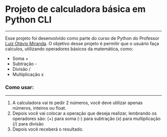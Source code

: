 # Projeto de calculadora básica em Python CLI
---
Esse projeto foi desenvolvido como parte do curso de Python do Professor 	[Luiz Otávio Miranda](https://www.udemy.com/user/luiz-otavio-miranda/). O objetivo desse projeto é permitir que o usuário faça calculos, utilizando operadores básicos da matemática, como:

* Soma + 
* Subtração -
* Divisão /
* Multiplicação x

### Como usar:
---
1. A calculadora vai te pedir 2 números, você deve utilizar apenas números, inteiros ou float.
2. Depois você vai colocar a operação que deseja realizar, lembrando os operadores são:
  (+) para soma
  (-) para subtração
  (x) para multiplicação
  (/) para divisão
3. Depois você receberá o resultado.
